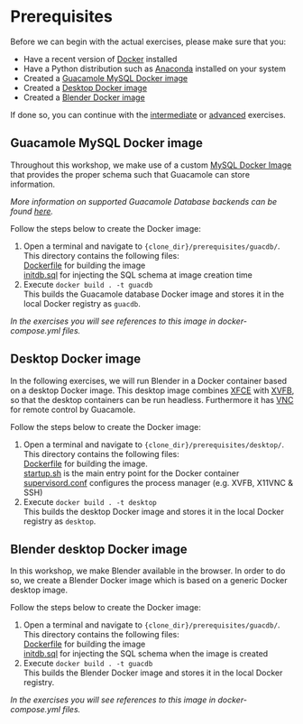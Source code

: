 # Prerequisites
Before we can begin with the actual exercises, please make sure that you:
* Have a recent version of [Docker](https://www.docker.com/) installed
* Have a Python distribution such as [Anaconda](https://www.continuum.io/downloads) installed on your system
* Created a [Guacamole MySQL Docker image](#guacamole-mysql-docker-image)
* Created a [Desktop Docker image](#desktop-image)
* Created a [Blender Docker image](#blender-desktop-image) 

If done so, you can continue with the [intermediate](../intermediate/exercise.md) or [advanced](../advanced/exercise.md) exercises.

## Guacamole MySQL Docker image
Throughout this workshop, we make use of a custom [MySQL Docker Image](https://hub.docker.com/_/mysql/) that provides the proper schema such that Guacamole can store information. 

*More information on supported Guacamole Database backends can be found [here](https://github.com/glyptodon/guacamole-docker).*  

Follow the steps below to create the Docker image:
1. Open a terminal and navigate to `{clone_dir}/prerequisites/guacdb/`.  
This directory contains the following files:  
[Dockerfile](guacdb/Dockerfile) for building the image  
[initdb.sql](guacdb/initdb.sql) for injecting the SQL schema at image creation time
2. Execute `docker build . -t guacdb`  
This builds the Guacamole database Docker image and stores it in the local Docker registry as `guacdb`.  

*In the exercises you will see references to this image in docker-compose.yml files.*

## Desktop Docker image
In the following exercises, we will run Blender in a Docker container based on a desktop Docker image. This desktop image combines [XFCE](https://xfce.org/) with [XVFB](https://en.wikipedia.org/wiki/Xvfb), so that the desktop containers can be run headless. Furthermore it has [VNC](http://www.karlrunge.com/x11vnc/) for remote control by Guacamole.  

Follow the steps below to create the Docker image:
1. Open a terminal and navigate to `{clone_dir}/prerequisites/desktop/`.  
This directory contains the following files:  
[Dockerfile](desktop/Dockerfile) for building the image.  
[startup.sh](desktop/startup.sh) is the main entry point for the Docker container  
[supervisord.conf](desktop/supervisord.conf) configures the process manager (e.g. XVFB, X11VNC & SSH)
2. Execute `docker build . -t desktop`  
This builds the desktop Docker image and stores it in the local Docker registry as `desktop`.

## Blender desktop Docker image
In this workshop, we make Blender available in the browser. In order to do so, we create a Blender Docker image which is based on a generic Docker desktop image.

Follow the steps below to create the Docker image:
1. Open a terminal and navigate to `{clone_dir}/prerequisites/guacdb/`.  
This directory contains the following files:  
[Dockerfile](guacdb/Dockerfile) for building the image  
[initdb.sql](guacdb/initdb.sql) for injecting the SQL schema when the image is created
2. Execute `docker build . -t guacdb`  
This builds the Blender Docker image and stores it in the local Docker registry.  

*In the exercises you will see references to this image in docker-compose.yml files.*


